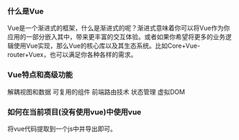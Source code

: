 ### 什么是Vue

Vue是一个渐进式的框架，什么是渐进式的呢？渐进式意味着你可以将Vue作为你应用的一部分嵌入其中，带来更丰富的交互体验。或者如果你希望将更多的业务逻辑使用Vue实现，那么Vue的核心库以及其生态系统。比如Core+Vue-router+Vuex，也可以满足你各种各样的需求。

### Vue特点和高级功能

解耦视图和数据
可复用的组件
前端路由技术
状态管理
虚拟DOM

### 如何在当前项目(没有使用vue)中使用vue

将vue代码提取到一个js中并导出即可。
